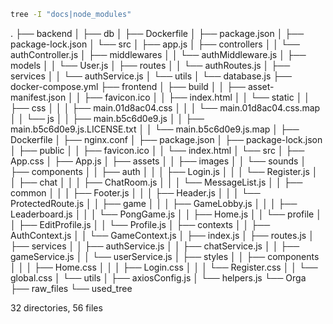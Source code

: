 ```bash
tree -I "docs|node_modules"
```
.
├── backend
│   ├── db
│   ├── Dockerfile
│   ├── package.json
│   ├── package-lock.json
│   └── src
│       ├── app.js
│       ├── controllers
│       │   └── authController.js
│       ├── middlewares
│       │   └── authMiddleware.js
│       ├── models
│       │   └── User.js
│       ├── routes
│       │   └── authRoutes.js
│       ├── services
│       │   └── authService.js
│       └── utils
│           └── database.js
├── docker-compose.yml
├── frontend
│   ├── build
│   │   ├── asset-manifest.json
│   │   ├── favicon.ico
│   │   ├── index.html
│   │   └── static
│   │       ├── css
│   │       │   ├── main.01d8ac04.css
│   │       │   └── main.01d8ac04.css.map
│   │       └── js
│   │           ├── main.b5c6d0e9.js
│   │           ├── main.b5c6d0e9.js.LICENSE.txt
│   │           └── main.b5c6d0e9.js.map
│   ├── Dockerfile
│   ├── nginx.conf
│   ├── package.json
│   ├── package-lock.json
│   ├── public
│   │   ├── favicon.ico
│   │   └── index.html
│   └── src
│       ├── App.css
│       ├── App.js
│       ├── assets
│       │   ├── images
│       │   └── sounds
│       ├── components
│       │   ├── auth
│       │   │   ├── Login.js
│       │   │   └── Register.js
│       │   ├── chat
│       │   │   ├── ChatRoom.js
│       │   │   └── MessageList.js
│       │   ├── common
│       │   │   ├── Footer.js
│       │   │   ├── Header.js
│       │   │   └── ProtectedRoute.js
│       │   ├── game
│       │   │   ├── GameLobby.js
│       │   │   ├── Leaderboard.js
│       │   │   └── PongGame.js
│       │   ├── Home.js
│       │   └── profile
│       │       ├── EditProfile.js
│       │       └── Profile.js
│       ├── contexts
│       │   ├── AuthContext.js
│       │   └── GameContext.js
│       ├── index.js
│       ├── routes.js
│       ├── services
│       │   ├── authService.js
│       │   ├── chatService.js
│       │   ├── gameService.js
│       │   └── userService.js
│       ├── styles
│       │   ├── components
│       │   │   ├── Home.css
│       │   │   ├── Login.css
│       │   │   └── Register.css
│       │   └── global.css
│       └── utils
│           ├── axiosConfig.js
│           └── helpers.js
└── Orga
    ├── raw_files
    └── used_tree

32 directories, 56 files